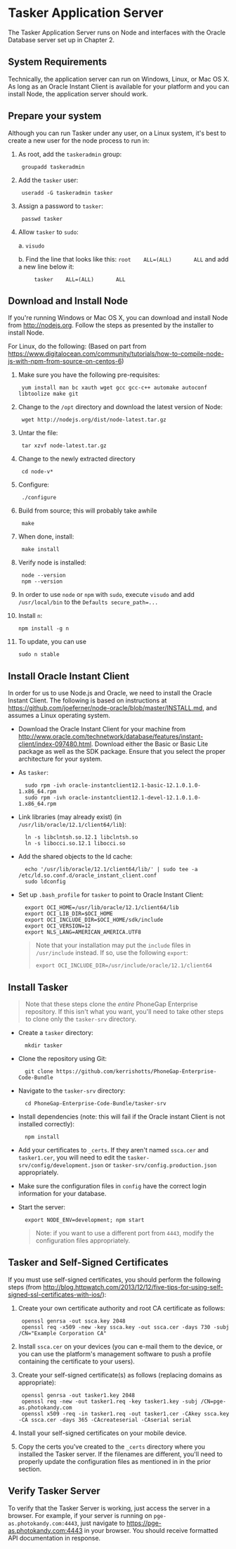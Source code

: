 # Tasker Application Server 

The Tasker Application Server runs on Node and interfaces with the Oracle Database server set up in Chapter 2.

## System Requirements

Technically, the application server can run on Windows, Linux, or Mac OS X. As long as an Oracle Instant Client is
available for your platform and you can install Node, the application server should work.

## Prepare your system

Although you can run Tasker under any user, on a Linux system, it's best to create a new user for the node process to
run in:

1. As root, add the `taskeradmin` group: 

        groupadd taskeradmin
        
2. Add the `tasker` user: 

        useradd -G taskeradmin tasker
        
3. Assign a password to `tasker`: 

        passwd tasker
        
4. Allow `tasker` to `sudo`: 

    a. `visudo`
  
    b. Find the line that looks like this: `root    ALL=(ALL)       ALL` and add a new line below it:
  
            tasker    ALL=(ALL)       ALL

## Download and Install Node

If you're running Windows or Mac OS X, you can download and install Node from <http://nodejs.org>. Follow the steps
as presented by the installer to install Node.

For Linux, do the following: (Based on part from 
<https://www.digitalocean.com/community/tutorials/how-to-compile-node-js-with-npm-from-source-on-centos-6>)

1. Make sure you have the following pre-requisites:

        yum install man bc xauth wget gcc gcc-c++ automake autoconf libtoolize make git
        

2. Change to the `/opt` directory and download the latest version of Node: 

        wget http://nodejs.org/dist/node-latest.tar.gz
        
3. Untar the file: 

        tar xzvf node-latest.tar.gz
        
4. Change to the newly extracted directory 

        cd node-v*
        
5. Configure: 

        ./configure
        
6. Build from source; this will probably take awhile 

        make
        
7. When done, install: 

        make install
        
8. Verify node is installed: 

        node --version
        npm --version
        
9. In order to use `node` or `npm` with `sudo`, execute `visudo` and add `/usr/local/bin` to the `Defaults secure_path=...`

10. Install `n`: 

        npm install -g n
        
11. To update, you can use 

        sudo n stable

## Install Oracle Instant Client

In order for us to use Node.js and Oracle, we need to install the Oracle Instant Client. The following is based on 
instructions at <https://github.com/joeferner/node-oracle/blob/master/INSTALL.md>, and assumes a Linux operating
system.

* Download the Oracle Instant Client for your machine from
  <http://www.oracle.com/technetwork/database/features/instant-client/index-097480.html>. Download either the Basic or 
  Basic Lite package as well as the SDK package. Ensure that you select the proper architecture for your system.
  
* As `tasker`:

        sudo rpm -ivh oracle-instantclient12.1-basic-12.1.0.1.0-1.x86_64.rpm
        sudo rpm -ivh oracle-instantclient12.1-devel-12.1.0.1.0-1.x86_64.rpm

* Link libraries (may already exist) (in `/usr/lib/oracle/12.1/client64/lib`):

        ln -s libclntsh.so.12.1 libclntsh.so
        ln -s libocci.so.12.1 libocci.so

* Add the shared objects to the ld cache:

        echo '/usr/lib/oracle/12.1/client64/lib/' | sudo tee -a /etc/ld.so.conf.d/oracle_instant_client.conf
        sudo ldconfig

* Set up `.bash_profile` for `tasker` to point to Oracle Instant Client:

        export OCI_HOME=/usr/lib/oracle/12.1/client64/lib
        export OCI_LIB_DIR=$OCI_HOME
        export OCI_INCLUDE_DIR=$OCI_HOME/sdk/include
        export OCI_VERSION=12
        export NLS_LANG=AMERICAN_AMERICA.UTF8

    > Note that your installation may put the `include` files in `/usr/include` instead. If so, use the following `export`:
    >
    >     export OCI_INCLUDE_DIR=/usr/include/oracle/12.1/client64


## Install Tasker

> Note that these steps clone the *entire* PhoneGap Enterprise repository. If this isn't what you want, you'll need to 
> take other steps to clone only the `tasker-srv` directory.

- Create a `tasker` directory:

        mkdir tasker

- Clone the repository using Git:

        git clone https://github.com/kerrishotts/PhoneGap-Enterprise-Code-Bundle

- Navigate to the `tasker-srv` directory:

        cd PhoneGap-Enterprise-Code-Bundle/tasker-srv

- Install dependencies (note: this will fail if the Oracle instant Client is not installed correctly):

        npm install

- Add your certificates to `_certs`. If they aren't named `ssca.cer` and `tasker1.cer`,
  you will need to edit the `tasker-srv/config/development.json` or `tasker-srv/config.production.json` appropriately.
  
- Make sure the configuration files in `config` have the correct login information for your database.

- Start the server:

        export NODE_ENV=development; npm start

    > Note: if you want to use a different port from `4443`, modify the configuration files appropriately.
    
## Tasker and Self-Signed Certificates

If you must use self-signed certificates, you should perform the following steps 
(from <http://blog.httpwatch.com/2013/12/12/five-tips-for-using-self-signed-ssl-certificates-with-ios/>):

1. Create your own certificate authority and root CA certificate as follows:

        openssl genrsa -out ssca.key 2048
        openssl req -x509 -new -key ssca.key -out ssca.cer -days 730 -subj /CN="Example Corporation CA"
        
2. Install `ssca.cer` on your devices (you can e-mail them to the device, or you can use the platform's management 
   software to push a profile containing the certificate to your users).

3. Create your self-signed certificate(s) as follows (replacing domains as appropriate):

        openssl genrsa -out tasker1.key 2048
        openssl req -new -out tasker1.req -key tasker1.key -subj /CN=pge-as.photokandy.com
        openssl x509 -req -in tasker1.req -out tasker1.cer -CAkey ssca.key -CA ssca.cer -days 365 -CAcreateserial -CAserial serial
        
4. Install your self-signed certificates on your mobile device.
   
5. Copy the certs you've created to the `_certs` directory where you installed the Tasker server. If the filenames are 
   different, you'll need to properly update the configuration files as mentioned in in the prior section.

## Verify Tasker Server

To verify that the Tasker Server is working, just access the server in a browser. For example, if your server is
running on `pge-as.photokandy.com:4443`, just navigate to <https://pge-as.photokandy.com:4443> in your browser. You
should receive formatted API documentation in response.
